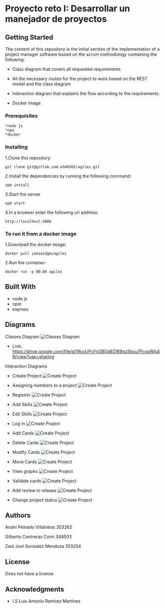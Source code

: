 # Proyecto reto I: Desarrollar un manejador de proyectos

## Getting Started

The content of this repository is the initial section of the implementation of a project manager software based on the scrum methodology containing the following:

* Class diagram that covers all requested requirements

* All the necessary routes for the project to work based on the REST model and the class diagram

* Interaction diagram that explains the flow according to the requirements.

* Docker image 


### Prerequisites

    *node js 
    *npm 
    *docker

### Installing

1.Clone this repository:

    git clone git@gitlab.com:a348503/agilez.git

2.Install the dependencies by running the following command:

    npm install


3.Start the server 

    npm start

4.In a browser enter the following url address:

    http://localhost:3000



### To run it from a docker image

1.Download the docker image:

    docker pull iamzaidgm/agilez

2.Run the container:

    docker run -p 80:80 agilez


## Built With

* node js
* npm
* express

## Diagrams 

Classes Diagram
![Classes Diagram](./Diagramas/AGILEZ_CLASES.jpg)

* Link:
https://drive.google.com/file/d/1RcyUPcFcGBGd8ZW8pzSbsu7FcxpWls4N/view?usp=sharing 

Interaction Diagrams

* Create Project
![Create Project](./Diagramas/1crear_proyecto.jpg)

* Assigning members to a project
![Create Project](./Diagramas/2AsignacionDeMiembros.jpg)

* Registrer
![Create Project](./Diagramas/3Registro.jpg)

* Add Skills
![Create Project](./Diagramas/4AñadirHabilidades.jpg)

* Edit Skills
![Create Project](./Diagramas/5EditarHabilidades.jpg)

* Log in
![Create Project](./Diagramas/6IniciarSesion.jpg)

* Add Cards
![Create Project](./Diagramas/7AñadirTarjetas.jpg)

* Delete Cards
![Create Project](./Diagramas/8EliminarTarjetas.jpg)

* Modify Cards
![Create Project](./Diagramas/9ModificarTarjetas.jpg)

* Move Cards 
![Create Project](./Diagramas/10mover_tarjetas.jpg)

* View graphs
![Create Project](./Diagramas/11VisualizarGraficas.jpg)

* Validate cards
![Create Project](./Diagramas/12validarTarjetas.jpg)

* Add review to release
![Create Project](./Diagramas/13revisar_release.jpg)

* Change project status
![Create Project](./Diagramas/14CambiarStatus.jpg)

## Authors

Anahí Peinado Villalobos 353262

Gilberto Contreras Conn 348503

Zaid Joel Gonzalez Mendoza 353254

## License

Does not have a license

## Acknowledgments
* I.S Luis Antonio Ramírez Martínez 
